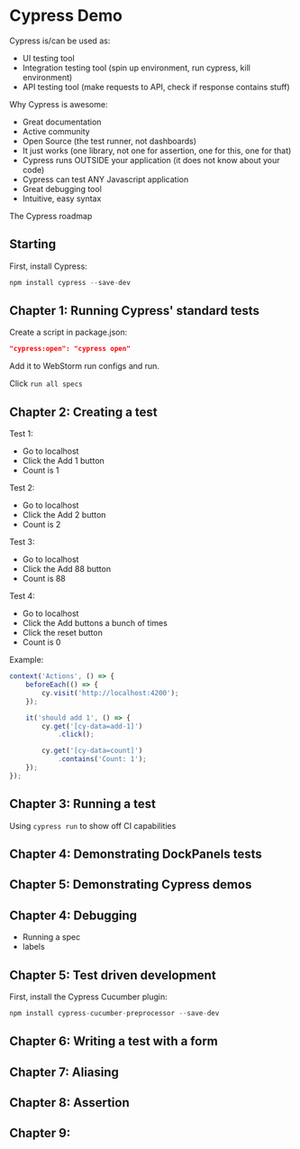 # Cypress Demo

Cypress is/can be used as:

- UI testing tool
- Integration testing tool (spin up environment, run cypress, kill environment)
- API testing tool (make requests to API, check if response contains stuff)

Why Cypress is awesome:

- Great documentation
- Active community
- Open Source (the test runner, not dashboards)
- It just works (one library, not one for assertion, one for this, one for that)
- Cypress runs OUTSIDE your application (it does not know about your code)
- Cypress can test ANY Javascript application
- Great debugging tool
- Intuitive, easy syntax

The Cypress roadmap

## Starting

First, install Cypress:

```javascript
npm install cypress --save-dev
```

## Chapter 1: Running Cypress' standard tests

Create a script in package.json:

```json
"cypress:open": "cypress open"
```

Add it to WebStorm run configs and run.

Click `run all specs`


## Chapter 2: Creating a test

Test 1:

- Go to localhost
- Click the Add 1 button
- Count is 1

Test 2:

- Go to localhost
- Click the Add 2 button
- Count is 2

Test 3:

- Go to localhost
- Click the Add 88 button
- Count is 88

Test 4:

- Go to localhost
- Click the Add buttons a bunch of times
- Click the reset button
- Count is 0

Example:

```javascript
context('Actions', () => {
	beforeEach(() => {
		cy.visit('http://localhost:4200');
	});

	it('should add 1', () => {
		cy.get('[cy-data=add-1]')
			.click();

		cy.get('[cy-data=count]')
			.contains('Count: 1');
	});
});
```

## Chapter 3: Running a test

Using `cypress run` to show off CI capabilities

## Chapter 4: Demonstrating DockPanels tests

## Chapter 5: Demonstrating Cypress demos

## Chapter 4: Debugging

- Running a spec
- labels

## Chapter 5: Test driven development

First, install the Cypress Cucumber plugin:

```javascript
npm install cypress-cucumber-preprocessor --save-dev
```

## Chapter 6: Writing a test with a form

## Chapter 7: Aliasing

## Chapter 8: Assertion

## Chapter 9: 
